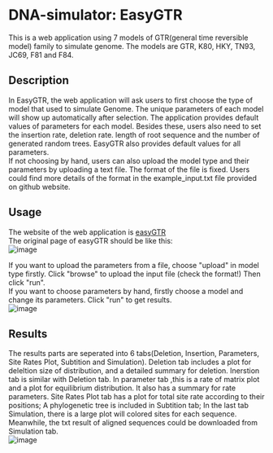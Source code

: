 # DNA-simulator: EasyGTR
This is a web application using 7 models of GTR(general time reversible model) family to simulate genome. The models are GTR, K80, HKY, TN93, JC69, F81 and F84.

## Description
In EasyGTR, the web application will ask users to first choose the type of model that used to simulate Genome. The unique parameters of each model will show up automatically after selection. The application provides default values of parameters for each model. Besides these, users also need to set the insertion rate, deletion rate. length of root sequence and the number of generated random trees. EasyGTR also provides default values for all parameters.  
If not choosing by hand, users can also upload the model type and their parameters by uploading a text file. The format of the file is fixed. Users could find more details of the format in the example_input.txt file provided on github website.  

## Usage
The website of the web application is [easyGTR](https://xinning.shinyapps.io/easyGTR/)    
The original page of easyGTR should be like this:  
![image](https://github.com/luanxinning/Genome-simulator/assets/90717695/799552d9-85fd-418d-8059-0875dbbbcaaf)
  
  


  
If you want to upload the parameters from a file, choose "upload" in model type firstly. Click "browse" to upload the input file (check the format!) Then click "run".  
If you want to choose parameters by hand, firstly choose a model and change its parameters. Click "run" to get results.   
![image](https://github.com/luanxinning/Genome-simulator/assets/90717695/1fd3d8f8-5daa-4938-8482-e2bd7ed6069d)

  
 



## Results
The results parts are seperated into 6 tabs(Deletion, Insertion, Parameters, Site Rates Plot, Subtition and Simulation). Deletion tab includes a plot for deleltion size of distribution, and a detailed summary for deletion. Inerstion tab is similar with Deletion tab. In parameter tab ,this is a rate of matrix plot and a plot for equilibrium distribution. It also has a summary for rate parameters. Site Rates Plot tab has a plot for total site rate according to their positions; A phylogenetic tree is included in Subtition tab; In the last tab Simulation, there is a large plot will colored sites for each sequence. Meanwhile, the txt result of aligned sequences could be downloaded from Simulation tab.  
![image](https://github.com/luanxinning/Genome-simulator/assets/90717695/19966e79-ec87-4096-9da5-9bff93ee4361)

